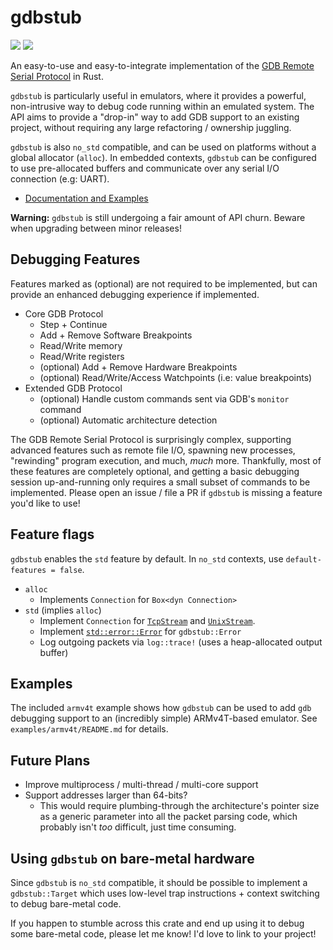 # gdbstub

[![](http://meritbadge.herokuapp.com/gdbstub)](https://crates.io/crates/gdbstub)
[![](https://docs.rs/gdbstub/badge.svg)](https://docs.rs/gdbstub)

An easy-to-use and easy-to-integrate implementation of the [GDB Remote Serial Protocol](https://sourceware.org/gdb/onlinedocs/gdb/Remote-Protocol.html#Remote-Protocol) in Rust.

`gdbstub` is particularly useful in emulators, where it provides a powerful, non-intrusive way to debug code running within an emulated system. The API aims to provide a "drop-in" way to add GDB support to an existing project, without requiring any large refactoring / ownership juggling.

`gdbstub` is also `no_std` compatible, and can be used on platforms without a global allocator (`alloc`). In embedded contexts, `gdbstub` can be configured to use pre-allocated buffers and communicate over any serial I/O connection (e.g: UART).

- [Documentation and Examples](https://docs.rs/gdbstub)

**Warning:** `gdbstub` is still undergoing a fair amount of API churn. Beware when upgrading between minor releases!

## Debugging Features

Features marked as (optional) are not required to be implemented, but can provide an enhanced debugging experience if implemented.

- Core GDB Protocol
    - Step + Continue
    - Add + Remove Software Breakpoints
    - Read/Write memory
    - Read/Write registers
    - (optional) Add + Remove Hardware Breakpoints
    - (optional) Read/Write/Access Watchpoints (i.e: value breakpoints)
- Extended GDB Protocol
    - (optional) Handle custom commands sent via GDB's `monitor` command
    - (optional) Automatic architecture detection

The GDB Remote Serial Protocol is surprisingly complex, supporting advanced features such as remote file I/O, spawning new processes, "rewinding" program execution, and much, _much_ more. Thankfully, most of these features are completely optional, and getting a basic debugging session up-and-running only requires a small subset of commands to be implemented. Please open an issue / file a PR if `gdbstub` is missing a feature you'd like to use!

## Feature flags

`gdbstub` enables the `std` feature by default. In `no_std` contexts, use `default-features = false`.

- `alloc`
    - Implements `Connection` for `Box<dyn Connection>`
- `std` (implies `alloc`)
    - Implement `Connection` for [`TcpStream`](https://doc.rust-lang.org/std/net/struct.TcpStream.html) and [`UnixStream`](https://doc.rust-lang.org/std/os/unix/net/struct.UnixStream.html).
    - Implement [`std::error::Error`](https://doc.rust-lang.org/std/error/trait.Error.html) for `gdbstub::Error`
    - Log outgoing packets via `log::trace!` (uses a heap-allocated output buffer)

## Examples

The included `armv4t` example shows how `gdbstub` can be used to add `gdb` debugging support to an (incredibly simple) ARMv4T-based emulator. See `examples/armv4t/README.md` for details.

## Future Plans

- Improve multiprocess / multi-thread / multi-core support
- Support addresses larger than 64-bits?
  - This would require plumbing-through the architecture's pointer size as a generic parameter into all the packet parsing code, which probably isn't _too_ difficult, just time consuming.

## Using `gdbstub` on bare-metal hardware

Since `gdbstub` is `no_std` compatible, it should be possible to implement a `gdbstub::Target` which uses low-level trap instructions + context switching to debug bare-metal code.

If you happen to stumble across this crate and end up using it to debug some bare-metal code, please let me know! I'd love to link to your project!

